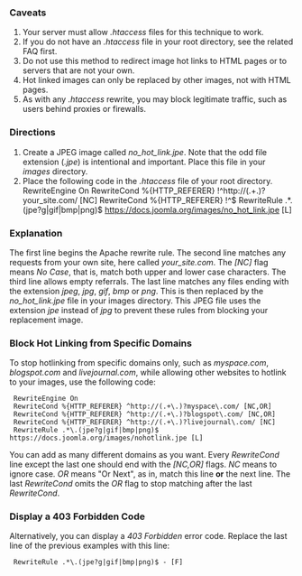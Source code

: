 <!-- Filename: How_do_you_block_direct_hot_linking_to_image_files_using_htaccess%3F / Display title: How do you block direct hot linking to image files using htaccess? -->

### Caveats

1.  Your server must allow *.htaccess* files for this technique to work.
2.  If you do not have an *.htaccess* file in your root directory, see
    the related FAQ first.
3.  Do not use this method to redirect image hot links to HTML pages or
    to servers that are not your own.
4.  Hot linked images can only be replaced by other images, not with
    HTML pages.
5.  As with any *.htaccess* rewrite, you may block legitimate traffic,
    such as users behind proxies or firewalls.

### Directions

1.  Create a JPEG image called *no_hot_link.jpe*. Note that the odd file
    extension (*.jpe*) is intentional and important. Place this file in
    your *images* directory.
2.  Place the following code in the *.htaccess* file of your root
    directory.
     RewriteEngine On
     RewriteCond %{HTTP_REFERER} !^http://(.+\.)?your_site\.com/ [NC]
     RewriteCond %{HTTP_REFERER} !^$
     RewriteRule .*\.(jpe?g|gif|bmp|png)$ https://docs.joomla.org/images/no_hot_link.jpe [L]

### Explanation

The first line begins the Apache rewrite rule. The second line matches
any requests from your own site, here called *your_site.com*. The
*\[NC\]* flag means *No Case*, that is, match both upper and lower case
characters. The third line allows empty referrals. The last line matches
any files ending with the extension *jpeg*, *jpg*, *gif*, *bmp* or
*png*. This is then replaced by the *no_hot_link.jpe* file in your
images directory. This JPEG file uses the extension *jpe* instead of
*jpg* to prevent these rules from blocking your replacement image.

### Block Hot Linking from Specific Domains

To stop hotlinking from specific domains only, such as *myspace.com*,
*blogspot.com* and *livejournal.com*, while allowing other websites to
hotlink to your images, use the following code:

     RewriteEngine On
     RewriteCond %{HTTP_REFERER} ^http://(.+\.)?myspace\.com/ [NC,OR]
     RewriteCond %{HTTP_REFERER} ^http://(.+\.)?blogspot\.com/ [NC,OR]
     RewriteCond %{HTTP_REFERER} ^http://(.+\.)?livejournal\.com/ [NC]
     RewriteRule .*\.(jpe?g|gif|bmp|png)$ https://docs.joomla.org/images/nohotlink.jpe [L]

You can add as many different domains as you want. Every *RewriteCond*
line except the last one should end with the *\[NC,OR\]* flags. *NC*
means to ignore case. *OR* means "Or Next", as in, match this line
**or** the next line. The last *RewriteCond* omits the *OR* flag to stop
matching after the last *RewriteCond*.

### Display a 403 Forbidden Code

Alternatively, you can display a *403 Forbidden* error code. Replace the
last line of the previous examples with this line:

     RewriteRule .*\.(jpe?g|gif|bmp|png)$ - [F]
